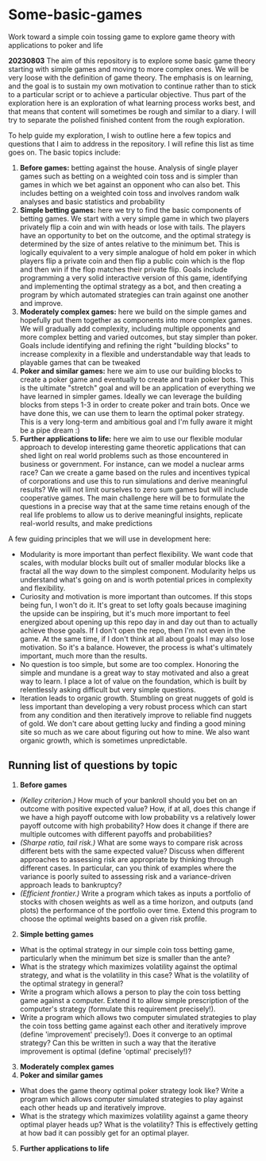 # Some-basic-games
Work toward a simple coin tossing game to explore game theory with applications to poker and life

**20230803** The aim of this repository is to explore some basic game theory starting with simple games and moving to more complex ones. We will be very loose with the definition of game theory. The emphasis is on learning, and the goal is to sustain my own motivation to continue rather than to stick to a particular script or to achieve a particular objective. Thus part of the exploration here is an exploration of what learning process works best, and that means that content will sometimes be rough and similar to a diary. I will try to separate the polished finished content from the rough exploration.

To help guide my exploration, I wish to outline here a few topics and questions that I aim to address in the repository. I will refine this list as time goes on. The basic topics include:

1. **Before games:** betting against the house. Analysis of single player games such as betting on a weighted coin toss and is simpler than games in which we bet against an opponent who can also bet. This includes betting on a weighted coin toss and involves random walk analyses and basic statistics and probability
2. **Simple betting games:** here we try to find the basic components of betting games. We start with a very simple game in which two players privately flip a coin and win with heads or lose with tails. The players have an opportunity to bet on the outcome, and the optimal strategy is determined by the size of antes relative to the minimum bet. This is logically equivalent to a very simple analogue of hold em poker in which players flip a private coin and then flip a public coin which is the flop and then win if the flop matches their private flip. Goals include programming a very solid interactive version of this game, identifying and implementing the optimal strategy as a bot, and then creating a program by which automated strategies can train against one another and improve.
3. **Moderately complex games:** here we build on the simple games and hopefully put them together as components into more complex games. We will gradually add complexity, including multiple opponents and more complex betting and varied outcomes, but stay simpler than poker. Goals include identifying and refining the right "building blocks" to increase complexity in a flexible and understandable way that leads to playable games that can be tweaked
4. **Poker and similar games:** here we aim to use our building blocks to create a poker game and eventually to create and train poker bots. This is the ultimate "stretch" goal and will be an application of everything we have learned in simpler games. Ideally we can leverage the building blocks from steps 1-3 in order to create poker and train bots. Once we have done this, we can use them to learn the optimal poker strategy. This is a very long-term and ambitious goal and I'm fully aware it might be a pipe dream :)
5. **Further applications to life:** here we aim to use our flexible modular approach to develop interesting game theoretic applications that can shed light on real world problems such as those encountered in business or government. For instance, can we model a nuclear arms race? Can we create a game based on the rules and incentives typical of corporations and use this to run simulations and derive meaningful results? We will not limit ourselves to zero sum games but will include cooperative games. The main challenge here will be to formulate the questions in a precise way that at the same time retains enough of the real life problems to allow us to derive meaningful insights, replicate real-world results, and make predictions

A few guiding principles that we will use in development here:
* Modularity is more important than perfect flexibility. We want code that scales, with modular blocks built out of smaller modular blocks like a fractal all the way down to the simplest component. Modularity helps us understand what's going on and is worth potential prices in complexity and flexibility.
* Curiosity and motivation is more important than outcomes. If this stops being fun, I won't do it. It's great to set lofty goals because imagining the upside can be inspiring, but it's much more important to feel energized about opening up this repo day in and day out than to actually achieve those goals. If I don't open the repo, then I'm not even in the game. At the same time, if I don't think at all about goals I may also lose motivation. So it's a balance. However, the process is what's ultimately important, much more than the results.
* No question is too simple, but some are too complex. Honoring the simple and mundane is a great way to stay motivated and also a great way to learn. I place a lot of value on the foundation, which is built by relentlessly asking difficult but very simple questions.
* Iteration leads to organic growth. Stumbling on great nuggets of gold is less important than developing a very robust process which can start from any condition and then iteratively improve to reliable find nuggets of gold. We don't care about getting lucky and finding a good mining site so much as we care about figuring out how to mine. We also want organic growth, which is sometimes unpredictable.

## Running list of questions by topic

1. **Before games**
  - *(Kelley criterion.)* How much of your bankroll should you bet on an outcome with positive expected value? How, if at all, does this change if we have a high payoff outcome with low probability vs a relatively lower payoff outcome with high probability? How does it change if there are multiple outcomes with different payoffs and probabilities?
  - *(Sharpe ratio, tail risk.)* What are some ways to compare risk across different bets with the same expected value? Discuss when different approaches to assessing risk are appropriate by thinking through different cases. In particular, can you think of examples where the variance is poorly suited to assessing risk and a variance-driven approach leads to bankruptcy?
  - *(Efficient frontier.)* Write a program which takes as inputs a portfolio of stocks with chosen weights as well as a time horizon, and outputs (and plots) the performance of the portfolio over time. Extend this program to choose the optimal weights based on a given risk profile.
2. **Simple betting games** 
  - What is the optimal strategy in our simple coin toss betting game, particularly when the minimum bet size is smaller than the ante?
  - What is the strategy which maximizes volatility against the optimal strategy, and what is the volatility in this case? What is the volatility of the optimal strategy in general?
  - Write a program which allows a person to play the coin toss betting game against a computer. Extend it to allow simple prescription of the computer's strategy (formulate this requirement precisely!).
  - Write a program which allows two computer simulated strategies to play the coin toss betting game against each other and iteratively improve (define 'improvement' precisely!). Does it converge to an optimal strategy? Can this be written in such a way that the iterative improvement is optimal (define 'optimal' precisely!)?
3. **Moderately complex games**
4. **Poker and similar games**
  - What does the game theory optimal poker strategy look like? Write a program which allows computer simulated strategies to play against each other heads up and iteratively improve.
  - What is the strategy which maximizes volatility against a game theory optimal player heads up? What is the volatility? This is effectively getting at how bad it can possibly get for an optimal player.
5. **Further applications to life**
